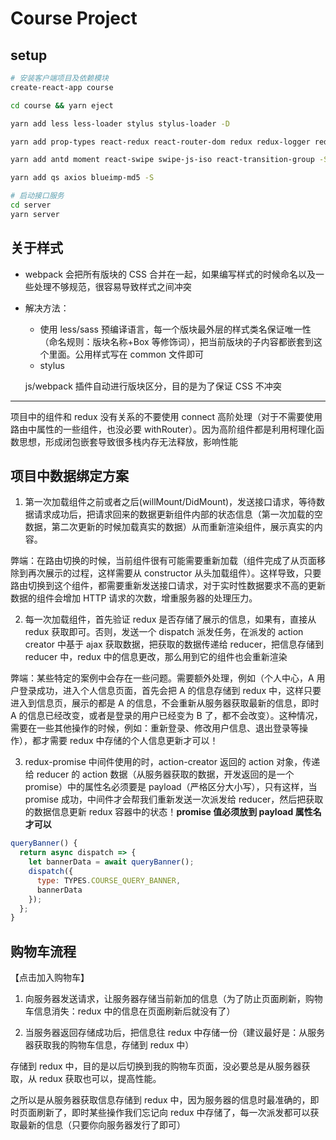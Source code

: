# Course Project

## setup

```sh
# 安装客户端项目及依赖模块
create-react-app course

cd course && yarn eject

yarn add less less-loader stylus stylus-loader -D

yarn add prop-types react-redux react-router-dom redux redux-logger redux-promise redux-thunk -S

yarn add antd moment react-swipe swipe-js-iso react-transition-group -S

yarn add qs axios blueimp-md5 -S

# 启动接口服务
cd server
yarn server
```

## 关于样式

- webpack 会把所有版块的 CSS 合并在一起，如果编写样式的时候命名以及一些处理不够规范，很容易导致样式之间冲突

- 解决方法：

  - 使用 less/sass 预编译语言，每一个版块最外层的样式类名保证唯一性（命名规则：版块名称+Box 等修饰词），把当前版块的子内容都嵌套到这个里面。公用样式写在 common 文件即可
  - stylus

  js/webpack 插件自动进行版块区分，目的是为了保证 CSS 不冲突

---

项目中的组件和 redux 没有关系的不要使用 connect 高阶处理（对于不需要使用路由中属性的一些组件，也没必要 withRouter）。因为高阶组件都是利用柯理化函数思想，形成闭包嵌套导致很多栈内存无法释放，影响性能

## 项目中数据绑定方案

1. 第一次加载组件之前或者之后(willMount/DidMount)，发送接口请求，等待数据请求成功后，把请求回来的数据更新组件内部的状态信息（第一次加载的空数据，第二次更新的时候加载真实的数据）从而重新渲染组件，展示真实的内容。

弊端：在路由切换的时候，当前组件很有可能需要重新加载（组件完成了从页面移除到再次展示的过程，这样需要从 constructor 从头加载组件）。这样导致，只要路由切换到这个组件，都需要重新发送接口请求，对于实时性数据要求不高的更新数据的组件会增加 HTTP 请求的次数，增重服务器的处理压力。

2. 每一次加载组件，首先验证 redux 是否存储了展示的信息，如果有，直接从 redux 获取即可。否则，发送一个 dispatch 派发任务，在派发的 action creator 中基于 ajax 获取数据，把获取的数据传递给 reducer，把信息存储到 reducer 中，redux 中的信息更改，那么用到它的组件也会重新渲染

弊端：某些特定的案例中会存在一些问题。需要额外处理，例如（个人中心，A 用户登录成功，进入个人信息页面，首先会把 A 的信息存储到 redux 中，这样只要进入到信息页，展示的都是 A 的信息，不会重新从服务器获取最新的信息，即时 A 的信息已经改变，或者是登录的用户已经变为 B 了，都不会改变）。这种情况，需要在一些其他操作的时候，例如：重新登录、修改用户信息、退出登录等操作），都才需要 redux 中存储的个人信息更新才可以！

3. redux-promise 中间件使用的时，action-creator 返回的 action 对象，传递给 reducer 的 action 数据（从服务器获取的数据，开发返回的是一个 promise）中的属性名必须要是 payload（严格区分大小写），只有这样，当 promise 成功，中间件才会帮我们重新发送一次派发给 reducer，然后把获取的数据信息更新 redux 容器中的状态！**promise 值必须放到 payload 属性名才可以**

```js
queryBanner() {
  return async dispatch => {
    let bannerData = await queryBanner();
    dispatch({
      type: TYPES.COURSE_QUERY_BANNER,
      bannerData
    });
  };
}
```

## 购物车流程

【点击加入购物车】

1. 向服务器发送请求，让服务器存储当前新加的信息（为了防止页面刷新，购物车信息消失：redux 中的信息在页面刷新后就没有了）

2. 当服务器返回存储成功后，把信息往 redux 中存储一份（建议最好是：从服务器获取我的购物车信息，存储到 redux 中）

存储到 redux 中，目的是以后切换到我的购物车页面，没必要总是从服务器获取，从 redux 获取也可以，提高性能。

之所以是从服务器获取信息存储到 redux 中，因为服务器的信息时最准确的，即时页面刷新了，即时某些操作我们忘记向 redux 中存储了，每一次派发都可以获取最新的信息（只要你向服务器发行了即可）

